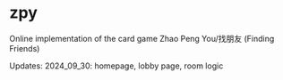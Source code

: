# zpy
Online implementation of the card game Zhao Peng You/找朋友 (Finding Friends) 

Updates: 
2024_09_30: homepage, lobby page, room logic
